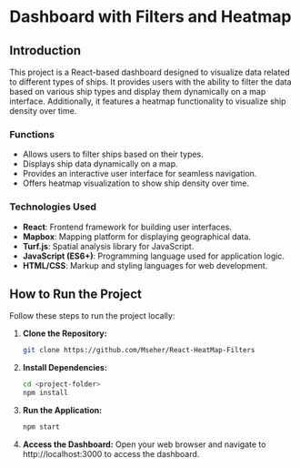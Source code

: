 # Dashboard with Filters and Heatmap

## Introduction

This project is a React-based dashboard designed to visualize data related to different types of ships. It provides users with the ability to filter the data based on various ship types and display them dynamically on a map interface. Additionally, it features a heatmap functionality to visualize ship density over time.

### Functions

- Allows users to filter ships based on their types.
- Displays ship data dynamically on a map.
- Provides an interactive user interface for seamless navigation.
- Offers heatmap visualization to show ship density over time.

### Technologies Used

- **React**: Frontend framework for building user interfaces.
- **Mapbox**: Mapping platform for displaying geographical data.
- **Turf.js**: Spatial analysis library for JavaScript.
- **JavaScript (ES6+)**: Programming language used for application logic.
- **HTML/CSS**: Markup and styling languages for web development.

## How to Run the Project

Follow these steps to run the project locally:

1. **Clone the Repository:**
   ```bash
   git clone https://github.com/Mseher/React-HeatMap-Filters
2. **Install Dependencies:**
   ```bash
   cd <project-folder>
   npm install
3. **Run the Application:**
   ```bash
   npm start
4. **Access the Dashboard:**
Open your web browser and navigate to http://localhost:3000 to access the dashboard.
